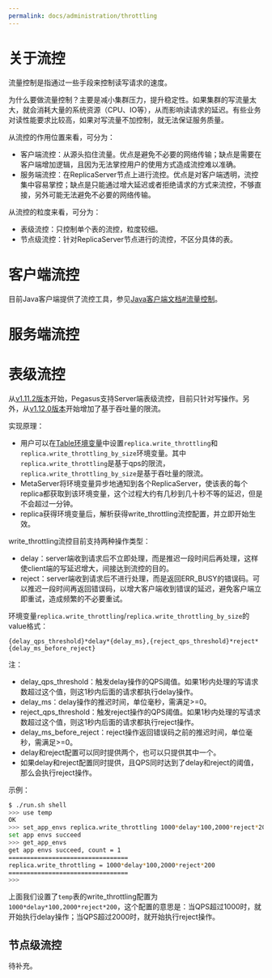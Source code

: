 ```yaml
---
permalink: docs/administration/throttling
---
```


# 关于流控
流量控制是指通过一些手段来控制读写请求的速度。

为什么要做流量控制？主要是减小集群压力，提升稳定性。如果集群的写流量太大，就会消耗大量的系统资源（CPU、IO等），从而影响读请求的延迟。有些业务对读性能要求比较高，如果对写流量不加控制，就无法保证服务质量。

从流控的作用位置来看，可分为：
* 客户端流控：从源头掐住流量。优点是避免不必要的网络传输；缺点是需要在客户端增加逻辑，且因为无法掌控用户的使用方式造成流控难以准确。
* 服务端流控：在ReplicaServer节点上进行流控。优点是对客户端透明，流控集中容易掌控；缺点是只能通过增大延迟或者拒绝请求的方式来流控，不够直接，另外可能无法避免不必要的网络传输。

从流控的粒度来看，可分为：
* 表级流控：只控制单个表的流控，粒度较细。
* 节点级流控：针对ReplicaServer节点进行的流控，不区分具体的表。

# 客户端流控

目前Java客户端提供了流控工具，参见[Java客户端文档#流量控制](/clients/java-client#流量控制)。

# 服务端流控

# 表级流控

从[v1.11.2版本](https://github.com/XiaoMi/pegasus/releases/tag/v1.11.2)开始，Pegasus支持Server端表级流控，目前只针对写操作。另外，从[v1.12.0版本](https://github.com/XiaoMi/pegasus/releases/tag/v1.12.0)开始增加了基于吞吐量的限流。

实现原理：
* 用户可以在[Table环境变量](table-env)中设置`replica.write_throttling`和`replica.write_throttling_by_size`环境变量。其中`replica.write_throttling`是基于qps的限流，`replica.write_throttling_by_size`是基于吞吐量的限流。
* MetaServer将环境变量异步地通知到各个ReplicaServer，使该表的每个replica都获取到该环境变量，这个过程大约有几秒到几十秒不等的延迟，但是不会超过一分钟。
* replica获得环境变量后，解析获得write_throttling流控配置，并立即开始生效。

write_throttling流控目前支持两种操作类型：
* delay：server端收到请求后不立即处理，而是推迟一段时间后再处理，这样使client端的写延迟增大，间接达到流控的目的。
* reject：server端收到请求后不进行处理，而是返回ERR_BUSY的错误码。可以推迟一段时间再返回错误码，以增大客户端收到错误的延迟，避免客户端立即重试，造成频繁的不必要重试。

环境变量`replica.write_throttling`/`replica.write_throttling_by_size`的value格式：
```
{delay_qps_threshold}*delay*{delay_ms},{reject_qps_threshold}*reject*{delay_ms_before_reject}
```
注：
* delay_qps_threshold：触发delay操作的QPS阈值。如果1秒内处理的写请求数超过这个值，则这1秒内后面的请求都执行delay操作。
* delay_ms：delay操作的推迟时间，单位毫秒，需满足>=0。
* reject_qps_threshold：触发reject操作的QPS阈值。如果1秒内处理的写请求数超过这个值，则这1秒内后面的请求都执行reject操作。
* delay_ms_before_reject：reject操作返回错误码之前的推迟时间，单位毫秒，需满足>=0。
* delay和reject配置可以同时提供两个，也可以只提供其中一个。
* 如果delay和reject配置同时提供，且QPS同时达到了delay和reject的阈值，那么会执行reject操作。

示例：
```bash
$ ./run.sh shell
>>> use temp
OK
>>> set_app_envs replica.write_throttling 1000*delay*100,2000*reject*200
set app envs succeed
>>> get_app_envs
get app envs succeed, count = 1
=================================
replica.write_throttling = 1000*delay*100,2000*reject*200
=================================
>>> 
```

上面我们设置了`temp`表的write_throttling配置为`1000*delay*100,2000*reject*200`，这个配置的意思是：当QPS超过1000时，就开始执行delay操作；当QPS超过2000时，就开始执行reject操作。

## 节点级流控

待补充。
